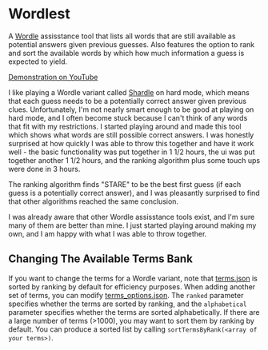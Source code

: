 # Wordlest
A [Wordle](https://www.nytimes.com/games/wordle/index.html) assisstance tool that lists all words that are still available as potential answers given previous guesses. Also features the option to rank and sort the available words by which how much information a guess is expected to yield.

[Demonstration on YouTube](https://youtu.be/zMLS2GLCLH4)

I like playing a Wordle variant called [Shardle](https://shardle.17thshard.com/) on hard mode, which means that each guess needs to be a potentially correct answer given previous clues. Unfortunately, I'm not nearly smart enough to be good at playing on hard mode, and I often become stuck because I can't think of any words that fit with my restrictions. I started playing around and made this tool which shows what words are still possible correct answers. I was honestly surprised at how quickly I was able to throw this together and have it work well - the basic functionality was put together in 1 1/2 hours, the ui was put together another 1 1/2 hours, and the ranking algorithm plus some touch ups were done in 3 hours.

The ranking algorithm finds "STARE" to be the best first guess (if each guess is a potentially correct answer), and I was pleasantly surprised to find that other algorithms reached the same conclusion.

I was already aware that other Wordle assisstance tools exist, and I'm sure many of them are better than mine. I just started playing around making my own, and I am happy with what I was able to throw together.

## Changing The Available Terms Bank
If you want to change the terms for a Wordle variant, note that [terms.json](terms.json) is sorted by ranking by default for efficiency purposes. When adding another set of terms, you can modify [terms_options.json](terms_options.json). The `ranked` parameter specifies whether the terms are sorted by ranking, and the `alphabetical` parameter specifies whether the terms are sorted alphabetically. If there are a large number of terms (>1000), you may want to sort them by ranking by default. You can produce a sorted list by calling `sortTermsByRank(<array of your terms>)`.